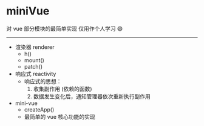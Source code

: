 # miniVue

对 vue 部分模块的最简单实现
仅用作个人学习 :smile:

---

- 渲染器 renderer
  - h()
  - mount()
  - patch()
- 响应式 reactivity
  - 响应式的思想：
    1. 收集副作用 (依赖的函数)
    1. 数据发生变化后，通知管理器依次重新执行副作用
- mini-vue
  - createApp()
  - 最简单的 vue 核心功能的实现
